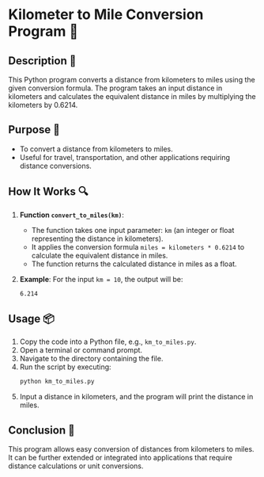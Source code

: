 # Kilometer to Mile Conversion Program 🚗

## Description 📝

This Python program converts a distance from kilometers to miles using the given conversion formula.
The program takes an input distance in kilometers and calculates the equivalent distance in miles by multiplying the kilometers by 0.6214.

## Purpose 🎯

-   To convert a distance from kilometers to miles.
-   Useful for travel, transportation, and other applications requiring distance conversions.

## How It Works 🔍

1. **Function `convert_to_miles(km)`**:

    - The function takes one input parameter: `km` (an integer or float representing the distance in kilometers).
    - It applies the conversion formula `miles = kilometers * 0.6214` to calculate the equivalent distance in miles.
    - The function returns the calculated distance in miles as a float.

2. **Example**:
   For the input `km = 10`, the output will be:
    ```
    6.214
    ```

## Usage 📦

1. Copy the code into a Python file, e.g., `km_to_miles.py`.
2. Open a terminal or command prompt.
3. Navigate to the directory containing the file.
4. Run the script by executing:
    ```bash
    python km_to_miles.py
    ```
5. Input a distance in kilometers, and the program will print the distance in miles.

## Conclusion 🚀

This program allows easy conversion of distances from kilometers to miles.
It can be further extended or integrated into applications that require distance calculations or unit conversions.
